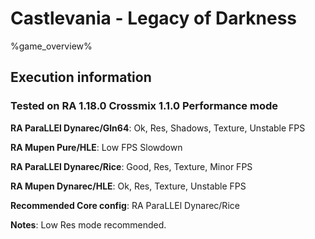 # Castlevania - Legacy of Darkness 

%game_overview%

## Execution information

### Tested on RA 1.18.0 Crossmix 1.1.0 Performance mode

**RA ParaLLEl Dynarec/Gln64**: Ok, Res, Shadows, Texture, Unstable FPS

**RA Mupen Pure/HLE**: Low FPS Slowdown

**RA ParaLLEl Dynarec/Rice**: Good, Res, Texture, Minor FPS

**RA Mupen Dynarec/HLE**: Ok, Res, Texture, Unstable FPS

**Recommended Core config**: RA ParaLLEl Dynarec/Rice

**Notes**: Low Res mode recommended.